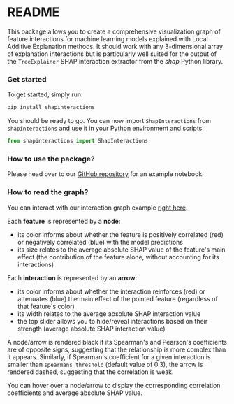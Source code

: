 # README

This package allows you to create a comprehensive visualization graph of feature interactions for machine learning models explained with Local Additive Explanation methods. It should work with any 3-dimensional array of explanation interactions but is particularly well suited for the output of the `TreeExplainer` SHAP interaction extractor from the *shap* Python library.

### Get started

To get started, simply run:

```bash
pip install shapinteractions
```

You should be ready to go. You can now import `ShapInteractions` from `shapinteractions` and use it in your Python environment and scripts:

```python
from shapinteractions import ShapInteractions
```


### How to use the package?

Please head over to our [GitHub repository](https://github.com/fefurger/Interactions) for an example notebook.

### How to read the graph?

You can interact with our interaction graph example [right here](https://fefurger.github.io/Interactions/).

Each **feature** is represented by a **node**:
- its color informs about whether the feature is positively correlated (red) or negatively correlated (blue) with the model predictions
- its size relates to the average absolute SHAP value of the feature's main effect (the contribution of the feature alone, without accounting for its interactions)

Each **interaction** is represented by an **arrow**:
- its color informs about whether the interaction reinforces (red) or attenuates (blue) the main effect of the pointed feature (regardless of that feature's color)
- its width relates to the average absolute SHAP interaction value
- the top slider allows you to hide/reveal interactions based on their strength (average absolute SHAP interaction value)

A node/arrow is rendered black if its Spearman's and Pearson's coefficients are of opposite signs, suggesting that the relationship is more complex than it appears. Similarly, if Spearman's coefficient for a given interaction is smaller than `spearmans_threshold` (default value of 0.3), the arrow is rendered dashed, suggesting that the correlation is weak.

You can hover over a node/arrow to display the corresponding correlation coefficients and average absolute SHAP value.

